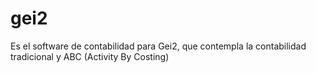 # gei2
Es el software de contabilidad para Gei2, que contempla la contabilidad tradicional y ABC (Activity By Costing)
